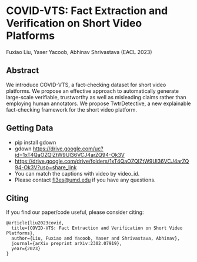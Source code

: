 # COVID-VTS: Fact Extraction and Verification on Short Video Platforms
Fuxiao Liu, Yaser Yacoob, Abhinav Shrivastava (EACL 2023)

## Abstract 
We introduce COVID-VTS, a fact-checking dataset for short video platforms. We propose an effective approach to automatically generate large-scale verifiable, trustworthy as well as misleading claims rather than employing human annotators. We propose TwtrDetective, a new explainable fact-checking framework for the short video platform.


## Getting Data
- pip install gdown
- gdown https://drive.google.com/uc?id=1xT4QaOZQlZtW9Ul36VCJ4arZQ94-Ok3V
- https://drive.google.com/drive/folders/1xT4QaOZQlZtW9Ul36VCJ4arZQ94-Ok3V?usp=share_link
- You can match the captions with video by video_id.
- Please contact fl3es@umd.edu if you have any questions.
  
## Citing
If you find our paper/code useful, please consider citing:

```
@article{liu2023covid,
  title={COVID-VTS: Fact Extraction and Verification on Short Video Platforms},
  author={Liu, Fuxiao and Yacoob, Yaser and Shrivastava, Abhinav},
  journal={arXiv preprint arXiv:2302.07919},
  year={2023}
}
```
